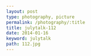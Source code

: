 ```yaml
---
layout: post
type: photography, picture
permalink: /photography/:title
title: julytalk-112
date: 2014-01-16
keyword: julytalk
path: 112.jpg
---
```



